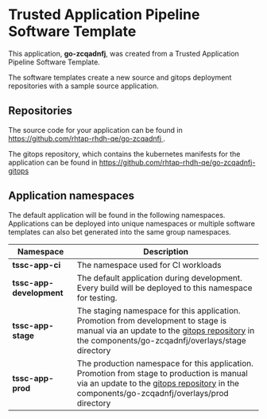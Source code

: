 # Trusted Application Pipeline Software Template

This application, **go-zcqadnfj**, was created from a Trusted Application Pipeline Software Template.

The software templates create a new source and gitops deployment repositories with a sample source application. 

## Repositories

The source code for your application can be found in [https://github.com/rhtap-rhdh-qe/go-zcqadnfj ](https://github.com/rhtap-rhdh-qe/go-zcqadnfj ).
 
The gitops repository, which contains the kubernetes manifests for the application can be found in 
[https://github.com/rhtap-rhdh-qe/go-zcqadnfj-gitops ](https://github.com/rhtap-rhdh-qe/go-zcqadnfj-gitops ) 

## Application namespaces 

The default application will be found in the following namespaces. Applications can be deployed into unique namespaces or multiple software templates can also bet generated into the same group namespaces.  

|  Namespace   |  Description   |  
| -------- | -------- |
| **tssc-app-ci** | The namespace used for CI workloads |
| **tssc-app-development** | The default application during development. Every build will be deployed to this namespace for testing. |
| **tssc-app-stage** | The staging namespace for this application. Promotion from development to stage is manual via an update to the [gitops repository](https://github.com/rhtap-rhdh-qe/go-zcqadnfj-gitops ) in the components/go-zcqadnfj/overlays/stage directory |
| **tssc-app-prod** | The production namespace for this application. Promotion from stage to production is manual via an update to the [gitops repository](https://github.com/rhtap-rhdh-qe/go-zcqadnfj-gitops ) in the components/go-zcqadnfj/overlays/prod directory |